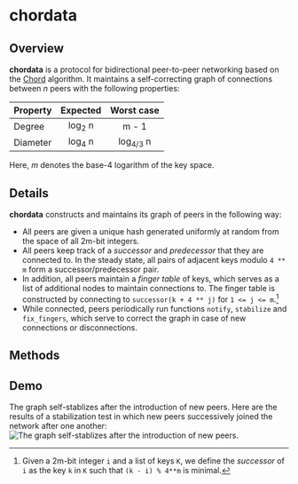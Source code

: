 # chordata

## Overview

**chordata** is a protocol for bidirectional peer-to-peer networking based on the [Chord](https://pdos.csail.mit.edu/papers/ton:chord/paper-ton.pdf) algorithm. It maintains a self-correcting graph of connections between *n* peers with the following properties:

| Property | Expected | Worst case |
| --- | :---: | :---: |
| Degree | log<sub>2</sub> n | m - 1 |
| Diameter | log<sub>4</sub>  n | log<sub>4/3</sub> n |

Here, *m* denotes the base-4 logarithm of the key space.

## Details

**chordata** constructs and maintains its graph of peers in the following way:
* All peers are given a unique hash generated uniformly at random from the space of all 2m-bit integers.
* All peers keep track of a *successor* and *predecessor* that they are connected to. In the steady state, all pairs of adjacent keys modulo `4 ** m` form a successor/predecessor pair.
* In addition, all peers maintain a *finger table* of keys, which serves as a list of additional nodes to maintain connections to. The finger table is constructed by connecting to `successor(k + 4 ** j)` for `1 <= j <= m`.[^1]
* While connected, peers periodically run functions `notify`, `stabilize` and `fix_fingers`, which serve to correct the graph in case of new connections or disconnections.

[^1]: Given a 2m-bit integer `i` and a list of keys `K`, we define the *successor* of `i` as the key `k` in `K` such that `(k - i) % 4**m` is minimal.

## Methods

## Demo

The graph self-stablizes after the introduction of new peers. Here are the results of a stabilization test in which new peers successively joined the network after one another:
![The graph self-stablizes after the introduction of new peers.](./figs/chord-fingers.gif)

